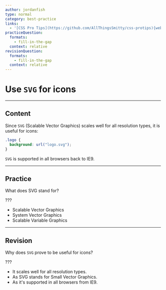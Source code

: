 ```yaml
---
author: jordanfish
type: normal
category: best-practice
links:
  - '[CSS Pro Tips](https://github.com/AllThingsSmitty/css-protips){website}'
practiceQuestion:
  formats:
    - fill-in-the-gap
  context: relative
revisionQuestion:
  formats:
    - fill-in-the-gap
  context: relative
---
```


# Use `SVG` for icons


---

## Content

Since `SVG` (Scalable Vector Graphics) scales well for all resolution types, it is useful for icons:

```css
.logo {
  background: url("logo.svg");
}
```

`SVG` is supported in all browsers back to IE9.


---

## Practice

What does SVG stand for?

???

- Scalable Vector Graphics
- System Vector Graphics
- Scalable Variable Graphics


---

## Revision

Why does `SVG` prove to be useful for icons?

???

- It scales well for all resolution types.
- As SVG stands for Small Vector Graphics.
- As it's supported in all browsers from IE9.
